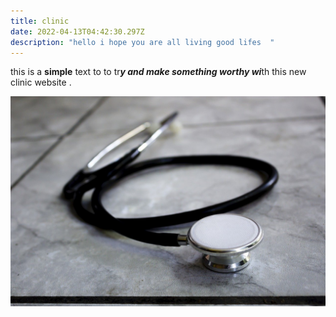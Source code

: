 ```yaml
---
title: clinic
date: 2022-04-13T04:42:30.297Z
description: "hello i hope you are all living good lifes  "
---
```

this is a **simple** text to to tr***y and make something worthy wi***th this new clinic website .

![](doctor-g02f6852a4_1280.jpg "stetoscops ")